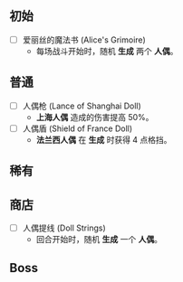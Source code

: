 
## 初始

- [ ] 爱丽丝的魔法书 (Alice's Grimoire)
    - 每场战斗开始时，随机 **生成** 两个 **人偶**。

## 普通

- [ ] 人偶枪 (Lance of Shanghai Doll)
    - **上海人偶** 造成的伤害提高 50%。
- [ ] 人偶盾 (Shield of France Doll)
    - **法兰西人偶** 在 **生成** 时获得 4 点格挡。

## 稀有



## 商店

- [ ] 人偶提线 (Doll Strings)
    - 回合开始时，随机 **生成** 一个 **人偶**。

## Boss

